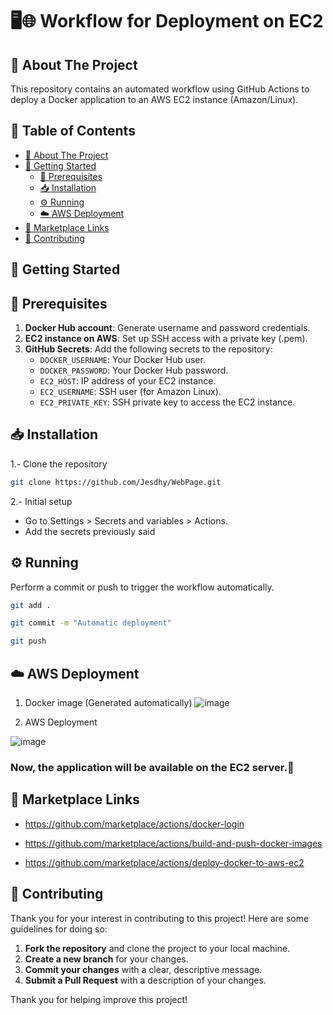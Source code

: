 # 🖥️🌐 Workflow for Deployment on EC2 
## 📘 About The Project
This repository contains an automated workflow using GitHub Actions to deploy a Docker application to an AWS EC2 instance (Amazon/Linux).

## 📑 Table of Contents

- [📘 About The Project](#about-the-project)
- [🚀 Getting Started](#getting-started)
  - [🔧 Prerequisites](#prerequisites)
  - [📥 Installation](#installation)
  - [⚙️ Running](#running)
  - [☁️ AWS Deployment](#running-with-docker)
- [🔗 Marketplace Links](#contributing)
- [🤝 Contributing](#contributing)

## 🚀 Getting Started
## 🔧 Prerequisites
1. **Docker Hub account**:
    Generate username and password credentials.
2. **EC2 instance on AWS**:
    Set up SSH access with a private key (.pem). 
3. **GitHub Secrets**:
Add the following secrets to the repository:
    - `DOCKER_USERNAME`: Your Docker Hub user.
    - `DOCKER_PASSWORD`: Your Docker Hub password.
    - `EC2_HOST`: IP address of your EC2 instance.
    - `EC2_USERNAME`: SSH user (for Amazon Linux).
    - `EC2_PRIVATE_KEY`: SSH private key to access the EC2 instance.

## 📥 Installation
1.- Clone the repository

   ```sh
   git clone https://github.com/Jesdhy/WebPage.git
  ```
2.- Initial setup
- Go to Settings > Secrets and variables > Actions.
- Add the secrets previously said

## ⚙️ Running
Perform a commit or push to trigger the workflow automatically.
```sh
git add .
```
```sh
git commit -m "Automatic deployment"
 ```
```sh
git push
```

## ☁️ AWS Deployment

1. Docker image (Generated automatically)
![image](https://github.com/user-attachments/assets/1382ace7-24c0-4495-a391-a49d674c95bb)

2. AWS Deployment

![image](https://github.com/user-attachments/assets/8d6e3d30-4ff6-4ae6-bac4-a3261c89c4cf)

### Now, the application will be available on the EC2 server.🎉

## 🔗 Marketplace Links
- https://github.com/marketplace/actions/docker-login

- https://github.com/marketplace/actions/build-and-push-docker-images

- https://github.com/marketplace/actions/deploy-docker-to-aws-ec2

## 🤝 Contributing
Thank you for your interest in contributing to this project! Here are some guidelines for doing so:
1. **Fork the repository** and clone the project to your local machine.
2. **Create a new branch** for your changes.
3. **Commit your changes** with a clear, descriptive message.
4. **Submit a Pull Request** with a description of your changes.

Thank you for helping improve this project!

